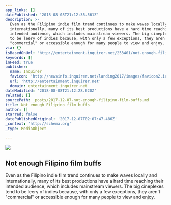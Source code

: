 ```yaml
---
app_links: []
datePublished: '2018-08-08T21:12:35.561Z'
description: >-
  Even as the Filipino indie film trend continues to make waves locally and
  internationally, many of its best productions have a hard time reaching their
  intended audience, which includes mainstream viewers. The big cineplexes tend
  to be leery of indies because, with only a few exceptions, they aren't
  "commercial" or accessible enough for many people to view and enjoy.
via: {}
isBasedOnUrl: 'http://entertainment.inquirer.net/253401/not-enough-filipino-film-buffs'
keywords: []
inFeed: true
publisher:
  name: Inquirer
  favicon: 'http://newsinfo.inquirer.net/landing2017/images/favicon2.ico'
  url: 'http://entertainment.inquirer.net'
  domain: entertainment.inquirer.net
dateModified: '2018-08-08T21:12:28.620Z'
related: []
sourcePath: _posts/2017-12-07-not-enough-filipino-film-buffs.md
title: Not enough Filipino film buffs
author: []
starred: false
datePublishedOriginal: '2017-12-07T02:07:47.486Z'
_context: 'http://schema.org'
_type: MediaObject

---
```

<article style=""><img src="https://imgflo.herokuapp.com/graph/2b2431f8e7ba7b0/823867aa453e27e9989db4bd10463f9c/noop.jpg?input=http%3A%2F%2Fentertainment.inquirer.net%2Fwp-content%2Fblogs.dir%2F6%2Ffiles%2F2017%2F12%2Ft0906kitakita-1-600x400.jpg" /><h1>Not enough Filipino film buffs</h1><p>Even as the Filipino indie film trend continues to make waves locally and internationally, many of its best productions have a hard time reaching their intended audience, which includes mainstream viewers. The big cineplexes tend to be leery of indies because, with only a few exceptions, they aren't "commercial" or accessible enough for many people to view and enjoy.</p></article>
